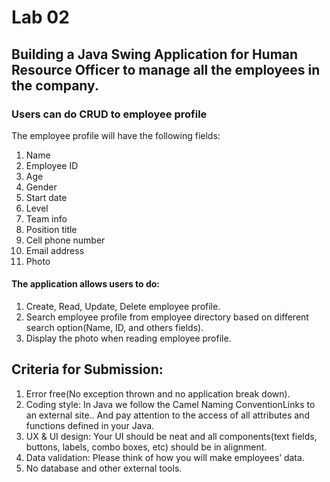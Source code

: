 # Lab 02

## Building a Java Swing Application for Human Resource Officer to manage all the employees in the company. 

### Users can do CRUD to employee profile

The employee profile will have the following fields:

1. Name
2. Employee ID
3. Age
4. Gender
5. Start date
6. Level
7. Team info
8. Position title
9. Cell phone number
10. Email address
11. Photo

#### The application allows users to do:
1. Create, Read, Update, Delete employee profile.
2. Search employee profile from employee directory based on different search option(Name, ID, and others fields).
3. Display the photo when reading employee profile.

## Criteria for Submission:
1. Error free(No exception thrown and no application break down).
2. Coding style: In Java we follow the Camel Naming ConventionLinks to an external site.. And pay attention to the access of all attributes and functions defined in your Java.
3. UX & UI design: Your UI should be neat and all components(text fields, buttons, labels, combo boxes, etc) should be in alignment.
4. Data validation: Please think of how you will make employees’ data.
5. No database and other external tools.
